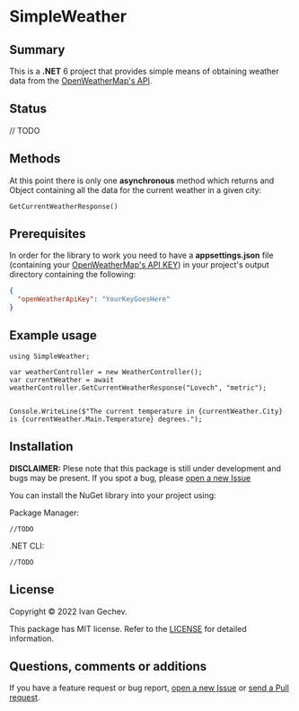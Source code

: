 # SimpleWeather

## Summary
This is a <b>.NET</b> 6 project that provides simple means of obtaining weather data from the [OpenWeatherMap's API](https://openweathermap.org/api).

## Status
// TODO

## Methods
At this point there is only one <b>asynchronous</b> method which returns and Object containing all the data for the current weather in a given city:
```Csharp
GetCurrentWeatherResponse()
```
## Prerequisites
In order for the library to work you need to have a <b>appsettings.json</b> file (containing your [OpenWeatherMap's API KEY](https://openweathermap.org/api)) in your project's output directory containing the following:
```Json
{
  "openWeatherApiKey": "YourKeyGoesHere"
}
```

## Example usage
```Csharp
using SimpleWeather;

var weatherController = new WeatherController();
var currentWeather = await weatherController.GetCurrentWeatherResponse("Lovech", "metric");


Console.WriteLine($"The current temperature in {currentWeather.City} is {currentWeather.Main.Temperature} degrees.");
```

## Installation
**DISCLAIMER:** Plese note that this package is still under development and bugs may be present. If you spot a bug, please [open a new Issue](https://github.com/Banovvv/SimpleWeather/issues/new)

You can install the NuGet library into your project using:

Package Manager:
```
//TODO
```

.NET CLI:
```
//TODO
```

## License
Copyright © 2022 Ivan Gechev.

This package has MIT license. Refer to the [LICENSE](https://github.com/Banovvv/SimpleWeather/blob/a7b24c51d62e71722899b42aded8e48fb6c8fe7e/LICENSE) for detailed information.

## Questions, comments or additions
If you have a feature request or bug report, [open a new Issue](https://github.com/Banovvv/SimpleWeather/issues/new) or [send a Pull request](https://github.com/Banovvv/SimpleWeather/pulls).
